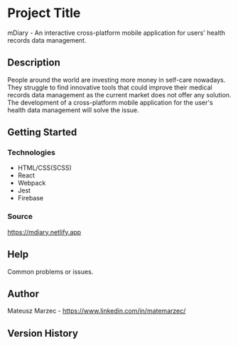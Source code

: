 # Project Title

mDiary - An interactive cross-platform mobile application for users' health records data management.

## Description

People around the world are investing more money in self-care nowadays. They struggle to find innovative tools that could improve their medical records data management as the current market does not offer any solution. The development of a cross-platform mobile application for the user's health data management will solve the issue.

## Getting Started

### Technologies

- HTML/CSS(SCSS)
- React
- Webpack
- Jest
- Firebase

### Source

https://mdiary.netlify.app

## Help

Common problems or issues.

## Author

Mateusz Marzec - https://www.linkedin.com/in/matemarzec/

## Version History
